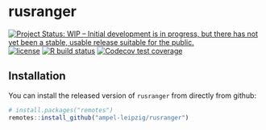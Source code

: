 # rusranger

<!-- badges: start -->
[![Project Status: WIP – Initial development is in progress, but there has not yet been a stable, usable release suitable for the public.](https://www.repostatus.org/badges/latest/wip.svg)](https://www.repostatus.org/#wip)
[![license](https://img.shields.io/badge/license-GPL%20%28%3E=%203%29-brightgreen.svg?style=flat)](https://www.gnu.org/licenses/gpl-3.0.html)
[![R build status](https://github.com/ampel-leipzig/rusranger/workflows/R-CMD-check/badge.svg)](https://github.com/ampel-leipzig/rusranger/actions)
[![Codecov test coverage](https://codecov.io/gh/ampel-leipzig/rusranger/branch/main/graph/badge.svg)](https://codecov.io/gh/ampel-leipzig/rusranger?branch=main)
<!-- badges: end -->

## Installation

You can install the released version of `rusranger`
from directly from github:

```r
# install.packages("remotes")
remotes::install_github("ampel-leipzig/rusranger")
```

